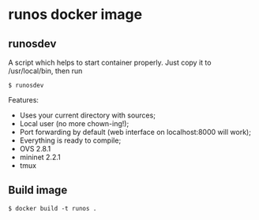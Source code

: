 runos docker image
==================

runosdev
--------

A script which helps to start container properly. Just copy it to /usr/local/bin,
then run

```
$ runosdev
```

Features:

  * Uses your current directory with sources;
  * Local user (no more chown-ing!);
  * Port forwarding by default (web interface on localhost:8000 will work);
  * Everything is ready to compile;
  * OVS 2.8.1
  * mininet 2.2.1
  * tmux


Build image
-----------

```
$ docker build -t runos .
```

